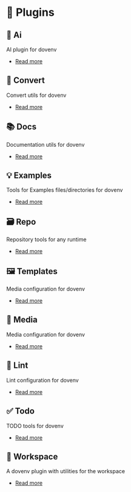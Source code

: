 # 🔌 Plugins

## 🤖 Ai

AI plugin for dovenv

- [Read more](/guide/plugin/ai)

## 🔄 Convert

Convert utils for dovenv

- [Read more](/guide/plugin/convert)

## 📚 Docs

Documentation utils for dovenv

- [Read more](/guide/plugin/docs)

## 💡 Examples

Tools for Examples files/directories for dovenv

- [Read more](/guide/plugin/examples)

## 🗃️ Repo

Repository tools for any runtime

- [Read more](/guide/plugin/repo)

## 🖼️ Templates

Media configuration for dovenv

- [Read more](/guide/plugin/templates)

## 🎥 Media

Media configuration for dovenv

- [Read more](/guide/plugin/media)

## 🧹 Lint

Lint configuration for dovenv

- [Read more](/guide/plugin/lint)

## ✅ Todo

TODO tools for dovenv

- [Read more](/guide/plugin/todo)

## 📂 Workspace

A dovenv plugin with utilities for the workspace

- [Read more](/guide/plugin/workspace)

